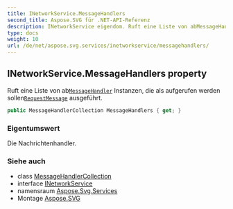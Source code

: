 ```yaml
---
title: INetworkService.MessageHandlers
second_title: Aspose.SVG für .NET-API-Referenz
description: INetworkService eigendom. Ruft eine Liste von abMessageHandler Instanzen die als aufgerufen werden sollenRequestMessage ausgeführt.
type: docs
weight: 10
url: /de/net/aspose.svg.services/inetworkservice/messagehandlers/
---
```

## INetworkService.MessageHandlers property

Ruft eine Liste von ab[`MessageHandler`](../../../aspose.svg.net/messagehandler/) Instanzen, die als aufgerufen werden sollen[`RequestMessage`](../../../aspose.svg.net/requestmessage/) ausgeführt.

```csharp
public MessageHandlerCollection MessageHandlers { get; }
```

### Eigentumswert

Die Nachrichtenhandler.

### Siehe auch

* class [MessageHandlerCollection](../../../aspose.svg.net/messagehandlercollection/)
* interface [INetworkService](../)
* namensraum [Aspose.Svg.Services](../../inetworkservice/)
* Montage [Aspose.SVG](../../../)


